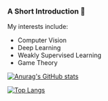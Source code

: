 ### A Short Introduction 👋
My interests include:
- Computer Vision
- Deep Learning
- Weakly Supervised Learning
- Game Theory

[![Anurag's GitHub stats](https://github-readme-stats.vercel.app/api?username=aretor&show_icons=true&theme=react)](https://github.com/anuraghazra/github-readme-stats)

[![Top Langs](https://github-readme-stats.vercel.app/api/top-langs/?username=aretor&layout=compact&theme=react&hide=jupyter+notebook)](https://github.com/anuraghazra/github-readme-stats)

<!--
**aretor/aretor** is a ✨ _special_ ✨ repository because its `README.md` (this file) appears on your GitHub profile.


Here are some ideas to get you started:

- 🔭 I’m currently working on ...
- 🌱 I’m currently learning ...
- 👯 I’m looking to collaborate on ...
- 🤔 I’m looking for help with ...
- 💬 Ask me about ...
- 📫 How to reach me: ...
- 😄 Pronouns: ...
- ⚡ Fun fact: ...
-->
